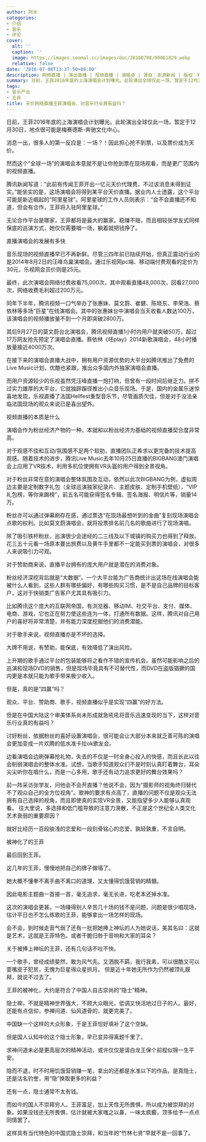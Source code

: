 ```yaml
---
author: 阿水
categories:
- 介绍
- 音乐
- 评论
cover:
  alt: ''
  caption: ''
  image: https://images.soomal.cc/images/doc/20160708/00061829.webp
  relative: false
date: '2016-07-08T13:37:50+08:00'
description: 网络直播 | 演出直播 | 视频直播 | 演唱会 | 源自：澎湃新闻 | 版权：转载 |  平均/总评分：10.00/30
summary: 日前，王菲2016年底的上海演唱会计划曝光。此轮演出全球仅此一场，暂定于12月30日，地点很可能是梅赛德斯-奔驰文化中心。消息一出，很多人的第一反应是：一场？！因此担心抢不到票，以及票价成为天价。然而这个“全球一场”的演唱会本意就不是让你抢到票在现场观看……
tags:
- 音乐产业
- 王菲
title: 天价网络直播王菲演唱会，对音乐行业真有益吗？
---
```


日前，王菲2016年底的上海演唱会计划曝光。此轮演出全球仅此一场，暂定于12月30日，地点很可能是梅赛德斯-奔驰文化中心。

消息一出，很多人的第一反应是：一场？！因此担心抢不到票，以及票价成为天价。

然而这个“全球一场”的演唱会本意就不是让你抢到票在现场观看，而是更广范围内的视频直播。

腾讯新闻写道：“此前有传闻王菲开出一亿元天价代理费，不过该消息未得到证实。”能坐实的是，这场演唱会将得到某平台天价直播。据业内人士透露，这个平台可能是新近崛起的“阿里星球”。阿里星球的工作人员则表示：“会不会直播还不知道，但会有合作，王菲将入驻阿里星球。”

无论合作平台是哪家，王菲都将是最大的赢家。稳赚不赔，而且相较张学友式同样保底的巡演方式，她仅仅需要唱一场，躺着就把钱挣了。

直播演唱会的发展有多快

音乐现场的视频直播早已不再新鲜。尽管三四年前已陆续开始，但真正震动行业的是2014年8月2日的汪峰鸟巢演唱会。通过乐视网pc端、移动端付费观看的定价为30元，乐视网会员价则是25元。

最终，此次演唱会网络付费收看75,000次，其中观看直播48,000次，回看27,000次，网络收费毛利超过200万元。

同年下半年，腾讯视频一口气举办了张惠妹、莫文蔚、崔健、陈晓东、李荣浩、蔡依林等多场“巨星”在线演唱会。其中的张惠妹台中演唱会当天收看人数达100万，该演唱会的视频播放量不到一个月即突破2800万。

其后9月27日的莫文蔚台北演唱会，腾讯视频直播1小时内用户就突破50万，超过17万网友抢先预定了演唱会直播。蔡依林《呸play》2014新歌演唱会，48小时播放量接近4000万次。

在接下来的演唱会直播大战中，拥有用户资源优势的大平台如腾讯推出了免费的Live Music计划，优酷也紧跟，推出众多国内外独家演唱会直播。

而用户资源较少的乐视虽然凭汪峰直播一炮打响，但曾有一段时间后继乏力。拼不过实力雄厚的大平台，它就独辟蹊径推出小众音乐现场。于是，国内的金属乐迷惊喜地发现，乐视直播了法国Hellfest重型音乐节，尽管画质欠佳，但是对于没法亲临法国现场的观众来说已是喜出望外。

视频直播的本质是什么

演唱会作为粉丝经济产物的一种，本就和以粉丝经济为基础的视频直播契合度非常高。

对于观感不佳和互动/氛围感不足两个软肋，直播团队正希求以更完备的技术提高观感。随着技术的进步，腾讯Live Music去年10月25日直播的BIGBANG澳门演唱会上应用了VR技术，利用多机位使拥有VR头盔的用户得到全景视角。

对于粉丝非常在意的演唱会整体氛围及互动，依然以此次BIGBANG为例，虚拟周边主要是定制数字礼包（全球巡演独家纪录片、主题皮肤、定制手机壁纸），“VIP礼包榜，等你来踢榜”，前五名可能获得签名专辑、签名海报、明信片等，销量14万。

粉丝亦可以通过弹幕刷存在感，通过票选“在现场最想听到的金曲”复刻现场演唱会点歌的权利。比如莫文蔚演唱会，就将投票排名前几名的歌曲进行了现场演唱。

除了吸引铁杆粉丝，巡演很少会途经的二三线及以下城镇的购买力也得到了释放。花三五十元看一场原本要出旅费以及黄牛手里都不一定能买到票的演唱会，对很多人来说吸引力可观。

对于赞助商来说，直播平台拥有的庞大用户就是潜在的消费对象。

粉丝经济深挖背后就是“大数据”。一个大平台能为广告商统计出这场在线演唱会能被什么人看到，这些人群有哪些偏好，有哪些购买习惯，是不是自己品牌的目标客户，这对于快销类广告客户尤其具有吸引力。

比如腾讯这个庞大的互联网帝国，有浏览器、移动IM、社交平台、支付、媒体、电商、游戏，它也正在努力使这些连为一体，打通所有数据。这样，腾讯对自己用户的喜好将非常清楚，并有能力深度挖掘他们的消费潜能。

对于歌手来说，视频直播亦是不坏的选择。

大牌不用说，有赞助，能保底，有效降低了演出风险。

上升期的歌手通过平台的包装能够将之看作不错的宣传机会。虽然可能影响之后的巡演和现场DVD的销售，但是现场毕竟具有不可替代性，而DVD在盗版猖獗的国内更是本就只能为歌手带来极少收入。

但是，真的是“四赢”吗？

观众、平台、赞助商、歌手，视频直播似乎是实现“四赢”的好方法。

但是在中国大陆这个审美体系尚未形成就急吼吼将音乐迅速变现的当下，这样对音乐行业真的有益吗？

讨好粉丝，依据粉丝的喜好设置演唱会，很可能会让大部分本来就乏善可陈的演唱会更加变成一片欢腾的低水准卡拉ok歌友会。

边看演唱会边刷弹幕抢礼物，失去的不仅是一时全身心投入的快感，而且长此以往会削弱演唱会的整体水准。试想，当歌手知道观众们不是时刻认真盯着舞台，耳朵尖尖听你在唱什么，而是一心多用，歌手还有动力追求更好的舞台效果吗？

前一阵采访张学友，问他会不会开直播？他说不会，因为“摄影师的视角终归替代不了观众自己的全方位视角”。歌神的要求有点高了，直播的问题不仅是观众无法拥有自己选择的视角，而且即使真的实现VR全景，又能指望多少人能够认真观看。
往大里说，多选择和低门槛导致的注意力涣散，不正是这个世纪全人类文化艺术衰弱的重要原因？

就好比经历一百段肤浅的恋爱和一段刻骨铭心的恋爱，孰轻孰重，不言自明。

被神化了的王菲

最后回到王菲。

这几年的王菲，慢慢地把自己的牌子做塌了。

她大概不懂拳不离手曲不离口的道理，又太懂得饥饿营销的精髓。

因此电影主题曲一首接一首，毫无追求，毫无长进，吃老本还掉水准。

这次的演唱会更甚。一场赚得别人辛苦几十场的钱不是问题，问题是很少唱现场，估计平日也不怎么练歌的王菲，能够拿出一场怎样的现场。

会不会，到时候走音气弱了还有一批把她捧上神坛的人为她说话，美其名曰：这就是艺术，这就是王菲特色。或者干脆归咎于音响和大家的耳朵？

关于被捧上神坛的王菲，还有几句话不吐不快。

一个歌手，曾经成绩斐然，敢为风气先。又洒脱不羁，我行我素，可以很酷又可以耍嘴皮子犯贫，无愧为巨星得众星拱月。
但是近十年她无所作为仍然被顶礼膜拜，就说不过去了。

王菲的被神化，大约是符合了中国人自古崇尚的“隐士”精神。

隐士嘛，不就是精神世界强大，不顾大众眼光，低调又快活地过日子的人。最好，还能有点信仰，参禅问道、仙风道骨的，就更完美了。

中国缺一个这样的大众形象，于是王菲恰好填补了这个空缺。

但是国人认知中的这个隐士形象，早已变异得离题千里了。

求神问道未必是更高层次的精神活动，或许仅仅是请白龙王保个前程似锦一生平安。

隐而不退，时不时用饥饿营销赚一笔，拿出的还都是水准以下的作品，是真隐士，还是沽名钓誉，用“隐”换取更多的利益？

还有一点，隐士通常不太有钱。

而如今的国人不崇拜穷人。王菲富足，加上天性无所畏惧，所以成为被崇拜的对象。如果没钱还无所畏惧，估计就被大家嗤之以鼻，一味太疯癫，顶多给予一点点同情罢了。

这样具有当代特色的中国式隐士崇拜，和当年的“竹林七贤”早就不是一回事了。